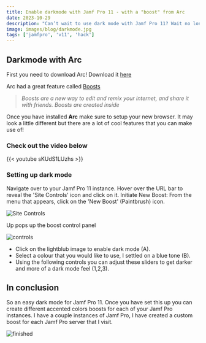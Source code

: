 ```yaml
---
title: Enable darkmode with Jamf Pro 11 - with a "boost" from Arc
date: 2023-10-29
description: "Can’t wait to use dark mode with Jamf Pro 11? Wait no longer! With the help of the Arc browser, I create a few boots that will let you use Jamf Pro 11 in dark mode."
image: images/blog/darkmode.jpg
tags: ['jamfpro', 'v11', 'hack']
---
```


## Darkmode with Arc

First you need to download Arc! Download it [here](https://arc.net)

Arc had a great feature called [Boosts](https://arc.net/boosts)

>*Boosts are a new way to edit and remix your internet, and share it with friends. Boosts are created inside*

Once you have installed **Arc** make sure to setup your new browser. It may look a little different but there are a lot of cool features that you can make use of!

### Check out the video below

{{< youtube sKUdS1LUzhs >}}

### Setting up dark mode

Navigate over to your Jamf Pro 11 instance. Hover over the URL bar to reveal the 'Site Controls' icon and click on it. Initiate New Boost: From the menu that appears, click on the 'New Boost' (Paintbrush) icon.

![Site Controls](https://share.cleanshot.com/y0ydSF6J+)

Up pops up the boost control panel

![controls](https://blog.motionbug.com/images/blog/boostdark.jpg)

- Click on the lightblub image to enable dark mode (A).
- Select a colour that you would like to use, I settled on a blue tone (B).
- Using the following controls you can adjust these sliders to get darker and more of a dark mode feel (1,2,3).

## In conclusion

So an easy dark mode for Jamf Pro 11. Once you have set this up you can create different accented colors boosts for each of your Jamf Pro instances. I have a couple instances of Jamf Pro, I have created a custom boost for each Jamf Pro server that I visit.

![finished](https://blog.motionbug.com/images/blog/darkmode.jpg)
